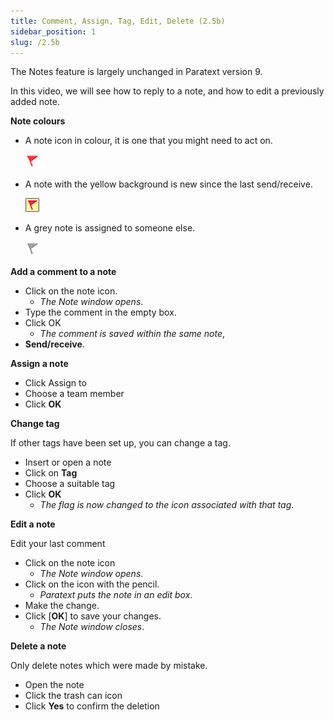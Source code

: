 ```yaml
---
title: Comment, Assign, Tag, Edit, Delete (2.5b)
sidebar_position: 1
slug: /2.5b
---
```




The Notes feature is largely unchanged in Paratext version 9.


In this video, we will see how to reply to a note, and how to edit a previously added note.


**Note colours**

- A note icon in colour, it is one that you might need to act on.

	![](/notion_imgs/820267580.png)

- A note with the yellow background is new since the last send/receive.

	![](/notion_imgs/321350100.jpg)

- A grey note is assigned to someone else.

	![](/notion_imgs/724904581.png)


**Add a comment to a note**

- Click on the note icon.
	- _The Note window opens_.
- Type the comment in the empty box.
- Click OK
	- _The comment is saved within the same note_,
- **Send/receive**.

**Assign a note**

- Click Assign to
- Choose a team member
- Click **OK**

**Change tag**


If other tags have been set up, you can change a tag.

- Insert or open a note
- Click on **Tag**
- Choose a suitable tag
- Click **OK**
	- _The flag is now changed to the icon associated with that tag_.

**Edit a note**


Edit your last comment

- Click on the note icon
	- _The Note window opens_.
- Click on the icon with the pencil.
	- _Paratext puts the note in an edit box_.
- Make the change.
- Click [**OK**] to save your changes.
	- _The Note window closes_.

**Delete a note**


Only delete notes which were made by mistake.

- Open the note
- Click the trash can icon
- Click **Yes** to confirm the deletion
